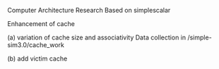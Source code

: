 Computer Architecture Research Based on simplescalar

Enhancement of cache

(a) variation of cache size and associativity
    Data collection in /simple-sim3.0/cache_work

(b) add victim cache
    
